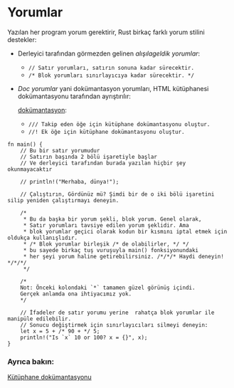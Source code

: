 # Yorumlar

Yazılan her program yorum gerektirir, Rust birkaç farklı yorum stilini destekler:

* Derleyici tarafından görmezden gelinen *alışılageldik yorumlar*:
   * `// Satır yorumları, satırın sonuna kadar sürecektir.`
   * `/* Blok yorumları sınırlayıcıya kadar sürecektir. */`
* *Doc yorumlar* yani dokümantasyon yorumları, HTML kütüphanesi dokümantasyonu tarafından ayrıştırılır:

  [dokümantasyon][docs]:
   * `/// Takip eden öğe için kütüphane dokümantasyonu oluştur.`
   * `//! Ek öğe için kütüphane dokümantasyonu oluştur.`

```rust,editable
fn main() {
    // Bu bir satır yorumudur
    // Satırın başında 2 bölü işaretiyle başlar
    // Ve derleyici tarafından burada yazılan hiçbir şey okunmayacaktır

    // println!("Merhaba, dünya!");

    // Çalıştırın, Gördünüz mü? Şimdi bir de o iki bölü işaretini silip yeniden çalıştırmayı deneyin.

    /* 
     * Bu da başka bir yorum şekli, blok yorum. Genel olarak,
     * Satır yorumları tavsiye edilen yorum şeklidir. Ama 
     * blok yorumlar geçici olarak kodun bir kısmını iptal etmek için oldukça kullanışlıdır. 
     * /* Blok yorumlar birleşik /* de olabilirler, */ */
     * bu sayede birkaç tuş vuruşuyla main() fonksiyonundaki
     * her şeyi yorum haline getirebilirsiniz. /*/*/* Haydi deneyin! */*/*/
     */

    /*
    Not: Önceki kolondaki `*` tamamen güzel görünüş içindi. 
    Gerçek anlamda ona ihtiyacımız yok. 
    */

    // İfadeler de satır yorumu yerine  rahatça blok yorumlar ile manipüle edilebilir. 
    // Sonucu değiştirmek için sınırlayıcıları silmeyi deneyin:
    let x = 5 + /* 90 + */ 5;
    println!("Is `x` 10 or 100? x = {}", x);
}

```

### Ayrıca bakın:

[Kütüphane dokümantasyonu][docs]

[docs]: ../meta/doc.md
